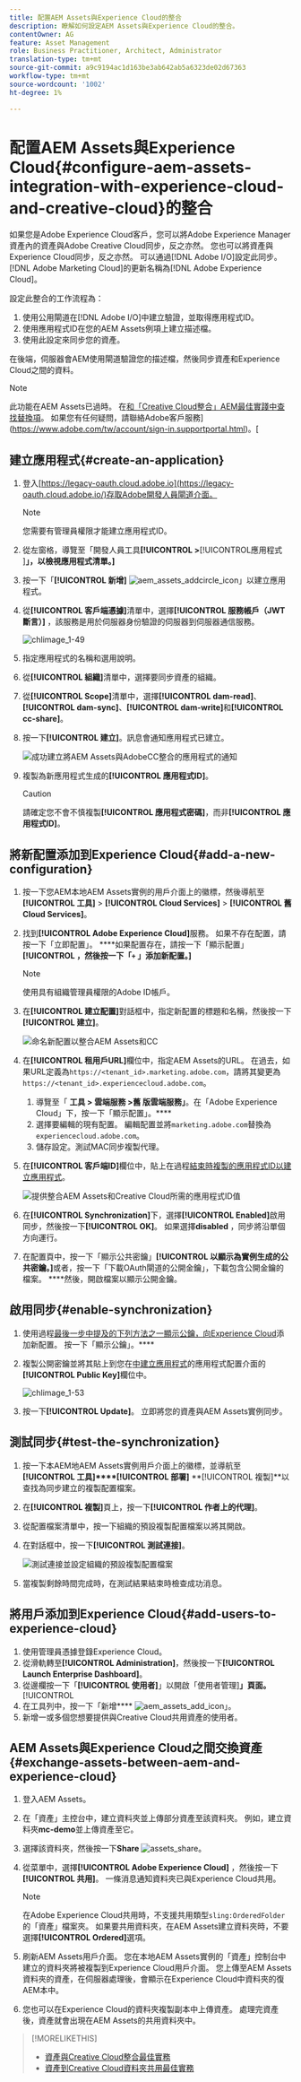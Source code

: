 ```yaml
---
title: 配置AEM Assets與Experience Cloud的整合
description: 瞭解如何設定AEM Assets與Experience Cloud的整合。
contentOwner: AG
feature: Asset Management
role: Business Practitioner, Architect, Administrator
translation-type: tm+mt
source-git-commit: a9c9194ac1d163be3ab642ab5a6323de02d67363
workflow-type: tm+mt
source-wordcount: '1002'
ht-degree: 1%

---
```



# 配置AEM Assets與Experience Cloud{#configure-aem-assets-integration-with-experience-cloud-and-creative-cloud}的整合

如果您是Adobe Experience Cloud客戶，您可以將Adobe Experience Manager資產內的資產與Adobe Creative Cloud同步，反之亦然。 您也可以將資產與Experience Cloud同步，反之亦然。 可以通過[!DNL Adobe I/O]設定此同步。 [!DNL Adobe Marketing Cloud]的更新名稱為[!DNL Adobe Experience Cloud]。

設定此整合的工作流程為：

1. 使用公用閘道在[!DNL Adobe I/O]中建立驗證，並取得應用程式ID。
1. 使用應用程式ID在您的AEM Assets例項上建立描述檔。
1. 使用此設定來同步您的資產。

在後端，伺服器會AEM使用閘道驗證您的描述檔，然後同步資產和Experience Cloud之間的資料。

>[!NOTE]
>
>此功能在AEM Assets已過時。 在[和「Creative Cloud整合」AEM最佳實踐中查找替換項](/help/assets/aem-cc-integration-best-practices.md)。 如果您有任何疑問，請聯絡Adobe客戶服務](https://www.adobe.com/tw/account/sign-in.supportportal.html)。[

<!-- Hiding this for now via cqdoc-16834.
![Flow of data when AEM Assets and Creative Cloud are integrated](assets/chlimage_1-48.png)

>[!NOTE]
>
>Sharing assets between Adobe Experience Cloud and Adobe Creative Cloud requires administrator privileges on the AEM instance.
-->

## 建立應用程式{#create-an-application}

1. 登入[https://legacy-oauth.cloud.adobe.io](https://legacy-oauth.cloud.adobe.io/)存取Adobe開發人員閘道介面。

   >[!NOTE]
   >
   >您需要有管理員權限才能建立應用程式ID。

1. 從左窗格，導覽至「開發人員工具&#x200B;**[!UICONTROL >**[!UICONTROL &#x200B;應用程式&#x200B;]**」，以檢視應用程式清單。]**
1. 按一下「**[!UICONTROL 新增]** ![ aem_assets_addcircle_icon](assets/aem_assets_addcircle_icon.png)」以建立應用程式。
1. 從&#x200B;**[!UICONTROL 客戶端憑據]**&#x200B;清單中，選擇&#x200B;**[!UICONTROL 服務帳戶（JWT斷言）]** ，該服務是用於伺服器身份驗證的伺服器到伺服器通信服務。

   ![chlimage_1-49](assets/chlimage_1-49.png)

1. 指定應用程式的名稱和選用說明。
1. 從&#x200B;**[!UICONTROL 組織]**&#x200B;清單中，選擇要同步資產的組織。
1. 從&#x200B;**[!UICONTROL Scope]**&#x200B;清單中，選擇&#x200B;**[!UICONTROL dam-read]**、**[!UICONTROL dam-sync]**、**[!UICONTROL dam-write]**&#x200B;和&#x200B;**[!UICONTROL cc-share]**。
1. 按一下&#x200B;**[!UICONTROL 建立]**。訊息會通知應用程式已建立。

   ![成功建立將AEM Assets與AdobeCC整合的應用程式的通知](assets/chlimage_1-50.png)

1. 複製為新應用程式生成的&#x200B;**[!UICONTROL 應用程式ID]**。

   >[!CAUTION]
   >
   >請確定您不會不慎複製&#x200B;**[!UICONTROL 應用程式密碼]**，而非&#x200B;**[!UICONTROL 應用程式ID]**。

## 將新配置添加到Experience Cloud{#add-a-new-configuration}

1. 按一下您AEM本地AEM Assets實例的用戶介面上的徽標，然後導航至&#x200B;**[!UICONTROL 工具]** > **[!UICONTROL Cloud Services]** > **[!UICONTROL 舊Cloud Services]**。

1. 找到&#x200B;**[!UICONTROL Adobe Experience Cloud]**&#x200B;服務。 如果不存在配置，請按一下「立即配置」。 ****&#x200B;如果配置存在，請按一下「顯示配置」 **[!UICONTROL ，然後按一下「`+` 」添加新配置。]**

   >[!NOTE]
   >
   >使用具有組織管理員權限的Adobe ID帳戶。

1. 在&#x200B;**[!UICONTROL 建立配置]**&#x200B;對話框中，指定新配置的標題和名稱，然後按一下&#x200B;**[!UICONTROL 建立]**。

   ![命名新配置以整合AEM Assets和CC](assets/aem-ec-integration-config1.png)

1. 在&#x200B;**[!UICONTROL 租用戶URL]**&#x200B;欄位中，指定AEM Assets的URL。 在過去，如果URL定義為`https://<tenant_id>.marketing.adobe.com`，請將其變更為`https://<tenant_id>.experiencecloud.adobe.com`。

   1. 導覽至「 **工具 > 雲端服務 >舊 版雲端服務」**。在「Adobe Experience Cloud」下，按一下「顯示配置」。****
   1. 選擇要編輯的現有配置。 編輯配置並將`marketing.adobe.com`替換為`experiencecloud.adobe.com`。
   1. 儲存設定。測試MAC同步複製代理。

1. 在&#x200B;**[!UICONTROL 客戶端ID]**&#x200B;欄位中，貼上在過程[結束時複製的應用程式ID以建立應用程式](#create-an-application)。

   ![提供整合AEM Assets和Creative Cloud所需的應用程式ID值](assets/cloudservices_tenant_info.png)

1. 在&#x200B;**[!UICONTROL Synchronization]**&#x200B;下，選擇&#x200B;**[!UICONTROL Enabled]**&#x200B;啟用同步，然後按一下&#x200B;**[!UICONTROL OK]**。 如果選擇&#x200B;**disabled** ，同步將沿單個方向運行。

1. 在配置頁中，按一下「顯示公共密鑰」**[!UICONTROL 以顯示為實例生成的公共密鑰。]**&#x200B;或者，按一下「下載OAuth閘道的公開金鑰」，下載包含公開金鑰的檔案。 ****&#x200B;然後，開啟檔案以顯示公開金鑰。

## 啟用同步{#enable-synchronization}

1. 使用過程[最後一步中提及的下列方法之一顯示公鑰，向Experience Cloud](#add-a-new-configuration)添加新配置。 按一下「顯示公鑰」。****

1. 複製公開密鑰並將其貼上到您在[中建立應用程式](#create-an-application)的應用程式配置介面的&#x200B;**[!UICONTROL Public Key]**&#x200B;欄位中。

   ![chlimage_1-53](assets/chlimage_1-53.png)

1. 按一下&#x200B;**[!UICONTROL Update]**。 立即將您的資產與AEM Assets實例同步。

## 測試同步{#test-the-synchronization}

1. 按一下本AEM地AEM Assets實例用戶介面上的徽標，並導航至&#x200B;**[!UICONTROL 工具]****[!UICONTROL 部署]** **[!UICONTROL 複製]**以查找為同步建立的複製配置檔案。
1. 在&#x200B;**[!UICONTROL 複製]**&#x200B;頁上，按一下&#x200B;**[!UICONTROL 作者上的代理]**。
1. 從配置檔案清單中，按一下組織的預設複製配置檔案以將其開啟。
1. 在對話框中，按一下&#x200B;**[!UICONTROL 測試連接]**。

   ![測試連接並設定組織的預設複製配置檔案](assets/chlimage_1-54.png)

1. 當複製剩餘時間完成時，在測試結果結束時檢查成功消息。

## 將用戶添加到Experience Cloud{#add-users-to-experience-cloud}

1. 使用管理員憑據登錄Experience Cloud。
1. 從滑軌轉至&#x200B;**[!UICONTROL Administration]**，然後按一下&#x200B;**[!UICONTROL Launch Enterprise Dashboard]**。
1. 從邊欄按一下「**[!UICONTROL 使用者]**」以開啟「使用者管理&#x200B;]**」頁面。**[!UICONTROL 
1. 在工具列中，按一下「新增&#x200B;**** ![aem_assets_add_icon](assets/aem_assets_add_icon.png)」。
1. 新增一或多個您想要提供與Creative Cloud共用資產的使用者。

<!-- TBD: Check.
   >[!NOTE]
   >
   >Only the users that you add to Experience Cloud can share assets from AEM Assets to Creative Cloud.

-->

## AEM Assets與Experience Cloud之間交換資產{#exchange-assets-between-aem-and-experience-cloud}

1. 登入AEM Assets。
1. 在「資產」主控台中，建立資料夾並上傳部分資產至該資料夾。 例如，建立資料夾&#x200B;**mc-demo**&#x200B;並上傳資產至它。
1. 選擇該資料夾，然後按一下&#x200B;**Share** ![assets_share](assets/do-not-localize/assets_share.png)。
1. 從菜單中，選擇&#x200B;**[!UICONTROL Adobe Experience Cloud]** ，然後按一下&#x200B;**[!UICONTROL 共用]**。 一條消息通知資料夾已與Experience Cloud共用。

   >[!NOTE]
   >
   >在Adobe Experience Cloud共用時，不支援共用類型`sling:OrderedFolder`的「資產」檔案夾。 如果要共用資料夾，在AEM Assets建立資料夾時，不要選擇&#x200B;**[!UICONTROL Ordered]**&#x200B;選項。

1. 刷新AEM Assets用戶介面。 您在本地AEM Assets實例的「資產」控制台中建立的資料夾將被複製到Experience Cloud用戶介面。 您上傳至AEM Assets資料夾的資產，在伺服器處理後，會顯示在Experience Cloud中資料夾的復AEM本中。
1. 您也可以在Experience Cloud的資料夾複製副本中上傳資產。 處理完資產後，資產就會出現在AEM Assets的共用資料夾中。

<!-- Removing as per PM guidance via https://jira.corp.adobe.com/browse/CQDOC-16834?focusedCommentId=22881523&page=com.atlassian.jira.plugin.system.issuetabpanels:comment-tabpanel#comment-22881523.

## Exchange assets between AEM Assets and Creative Cloud {#exchange-assets-between-aem-assets-and-creative-cloud}

>[!CAUTION]
>
>The AEM to Creative Cloud Folder Sharing feature is deprecated. Customers are strongly advised to use newer capabilities, like [Adobe Asset Link](https://helpx.adobe.com/enterprise/using/adobe-asset-link.html) or [AEM desktop app](https://helpx.adobe.com/experience-manager/desktop-app/aem-desktop-app.html). Learn more in [AEM and Creative Cloud Integration Best Practices](/help/assets/aem-cc-integration-best-practices.md).

AEM Assets lets you share folders containing assets with Adobe Creative Cloud users.

1. In the Assets console, select the folder to share with Creative Cloud.
1. From the toolbar, click **[!UICONTROL Share]** ![assets_share](assets/do-not-localize/assets_share.png).
1. From the list, select the **[!UICONTROL Adobe Creative Cloud]** option.

   >[!NOTE]
   >
   >The options are available for users with read permissions on the root. Users must have the required permission to access the replication agent information of Marketing Cloud.

1. In the **[!UICONTROL Creative Cloud Sharing]** page, add the user to share the folder with and choose a role for the user. Click **[!UICONTROL Save]** and click **[!UICONTROL OK]**.

1. Log on to Creative Cloud with the credentials of the user you shared the folder with. The shared folder is available in Creative Cloud.

The AEM Assets-Marketing Cloud synchronization is designed in a way that the user machine instance from where the asset is uploaded retains the right to modify the asset. Only these changes are propagated to the other instance.

For example, if an asset is uploaded from an AEM Assets (on premises) instance, the changes to the asset from this instance are propagated to the Marketing Cloud instance. However, the changes done from the Marketing Cloud instance to the same asset aren’t propagated to the AEM instance and vice versa for asset uploaded from Marketing Cloud.
-->

>[!MORELIKETHIS]
>
>* [資產與Creative Cloud整合最佳實務](/help/assets/aem-cc-integration-best-practices.md)
>* [資產到Creative Cloud資料夾共用最佳實務](/help/assets/aem-cc-folder-sharing-best-practices.md)

